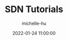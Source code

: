 ---
layout: collection
title:  SDN Tutorials
series: sdn
parent: [tutorials, sdn-tutorials]
description: The following collection contains SuiteCloud Developer Network (SDN) tutorials.
author: michelle-hu
tags: [open-source, beginner]
sort: asc
color: purple
date: 2022-01-24 11:00:00
---